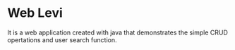# Web Levi
  It is a web application created with java that demonstrates the simple CRUD opertations and user search function.   
